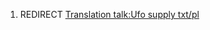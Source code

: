 1.  REDIRECT [Translation talk:Ufo supply
    txt/pl](Translation_talk:Ufo_supply_txt/pl "wikilink")